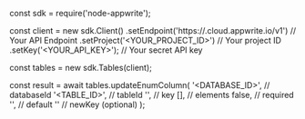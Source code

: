 const sdk = require('node-appwrite');

const client = new sdk.Client()
    .setEndpoint('https://<REGION>.cloud.appwrite.io/v1') // Your API Endpoint
    .setProject('<YOUR_PROJECT_ID>') // Your project ID
    .setKey('<YOUR_API_KEY>'); // Your secret API key

const tables = new sdk.Tables(client);

const result = await tables.updateEnumColumn(
    '<DATABASE_ID>', // databaseId
    '<TABLE_ID>', // tableId
    '', // key
    [], // elements
    false, // required
    '<DEFAULT>', // default
    '' // newKey (optional)
);
